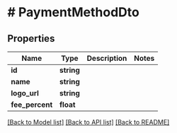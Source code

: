 # # PaymentMethodDto

## Properties

Name | Type | Description | Notes
------------ | ------------- | ------------- | -------------
**id** | **string** |  |
**name** | **string** |  |
**logo_url** | **string** |  |
**fee_percent** | **float** |  |

[[Back to Model list]](../../README.md#models) [[Back to API list]](../../README.md#endpoints) [[Back to README]](../../README.md)
